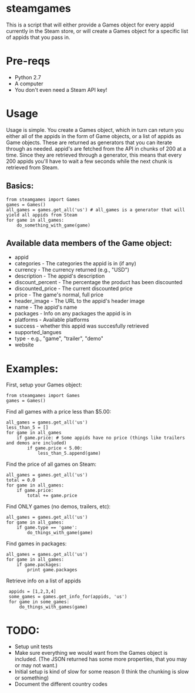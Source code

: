 steamgames
==========

This is a script that will either provide a Games object for every appid currently in the Steam store, or will create a Games object for a specific list of appids that you pass in.

Pre-reqs
========

* Python 2.7
* A computer
* You don't even need a Steam API key!

Usage
=====

Usage is simple. You create a Games object, which in turn can return you either all of the appids in the form of Game objects, or a list of appids as Game objects. These are returned as generators that you can iterate through as needed. appid's are fetched from the API in chunks of 200 at a time. Since they are retrieved through a generator, this means that every 200 appids you'll have to wait a few seconds while the next chunk is retrieved from Steam.

Basics:
------

    from steamgames import Games
    games = Games()
    all_games = games.get_all('us') # all_games is a generator that will yield all appids from Steam
    for game in all_games:
        do_something_with_game(game)

Available data members of the Game object:
-----------------------------------------

* appid
* categories - The categories the appid is in (if any)
* currency - The currency returned (e.g., "USD")
* description - The appid's description
* discount_percent - The percentage the product has been discounted
* discounted_price - The current discounted price
* price - The game's normal, full price
* header_image - The URL to the appid's header image
* name - The appid's name
* packages - Info on any packages the appid is in
* platforms - Available platforms
* success - whether this appid was succesfully retrieved
* supported_langues
* type - e.g., "game", "trailer", "demo"
* website 

Examples:
========

First, setup your Games object:
    
    from steamgames import Games
    games = Games()

Find all games with a price less than $5.00:

    all_games = games.get_all('us')
    less_than_5 = []
    for game in all_games
        if game.price: # Some appids have no price (things like trailers and demos are included)
            if game.price < 5.00:
                less_than_5.append(game)

Find the price of all games on Steam:

    all_games = games.get_all('us')
    total = 0.0
    for game in all_games:
        if game.price:
            total += game.price

Find ONLY games (no demos, trailers, etc):

    all_games = games.get_all('us')
    for game in all_games:
        if game.type == 'game':
            do_things_with_game(game)


Find games in packages:
    
    all_games = games.get_all('us')
    for game in all_games:
        if game.packages:
            print game.packages

Retrieve info on a list of appids

     appids = [1,2,3,4]
     some_games = games.get_info_for(appids, 'us')
     for game in some_games:
         do_things_with_games(game)

TODO:
====

* Setup unit tests
* Make sure everything we would want from the Games object is included. (The JSON returned has some more properties, that you may or may not want.)
* Initial setup is kind of slow for some reason (I think the chunking is slow or something)
* Document the different country codes
